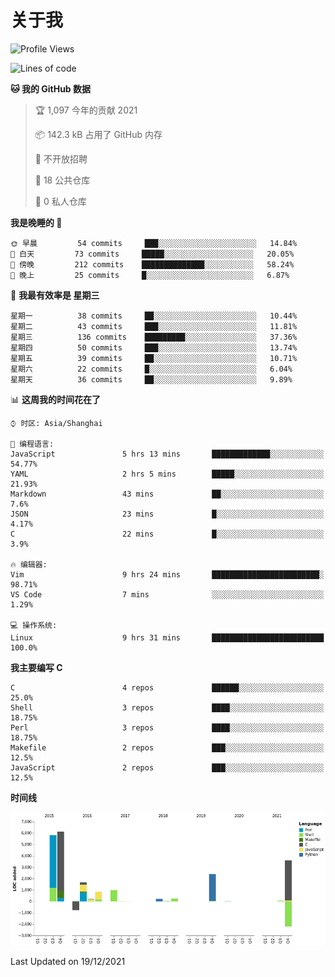 # 关于我

<!--START_SECTION:waka-->
![Profile Views](http://img.shields.io/badge/%E4%B8%AA%E4%BA%BA%E5%B0%81%E9%9D%A2%E8%A7%82%E7%9C%8B%E6%AC%A1%E6%95%B0-48-blue)

![Lines of code](https://img.shields.io/badge/%E4%BB%8E%E3%80%8C%E4%BD%A0%E5%A5%BD%E4%B8%96%E7%95%8C%E3%80%8D%E6%88%91%E5%B7%B2%E7%BB%8F%E5%86%99%E4%BA%86-19%20Thousand%20%E8%A1%8C%E4%BB%A3%E7%A0%81-blue)

**🐱 我的 GitHub 数据** 

> 🏆 1,097 今年的贡献 2021
 > 
> 📦 142.3 kB 占用了 GitHub 内存 
 > 
> 🚫 不开放招聘
 > 
> 📜 18 公共仓库 
 > 
> 🔑 0 私人仓库  
 > 
**我是晚睡的 🦉** 

```text
🌞 早晨         54 commits     ███░░░░░░░░░░░░░░░░░░░░░░   14.84% 
🌆 白天         73 commits     █████░░░░░░░░░░░░░░░░░░░░   20.05% 
🌃 傍晚         212 commits    ██████████████░░░░░░░░░░░   58.24% 
🌙 晚上         25 commits     █░░░░░░░░░░░░░░░░░░░░░░░░   6.87%

```
📅 **我最有效率是 星期三** 

```text
星期一          38 commits     ██░░░░░░░░░░░░░░░░░░░░░░░   10.44% 
星期二          43 commits     ███░░░░░░░░░░░░░░░░░░░░░░   11.81% 
星期三          136 commits    █████████░░░░░░░░░░░░░░░░   37.36% 
星期四          50 commits     ███░░░░░░░░░░░░░░░░░░░░░░   13.74% 
星期五          39 commits     ██░░░░░░░░░░░░░░░░░░░░░░░   10.71% 
星期六          22 commits     █░░░░░░░░░░░░░░░░░░░░░░░░   6.04% 
星期天          36 commits     ██░░░░░░░░░░░░░░░░░░░░░░░   9.89%

```


📊 **这周我的时间花在了** 

```text
⌚︎ 时区: Asia/Shanghai

💬 编程语言: 
JavaScript               5 hrs 13 mins       █████████████░░░░░░░░░░░░   54.77% 
YAML                     2 hrs 5 mins        █████░░░░░░░░░░░░░░░░░░░░   21.93% 
Markdown                 43 mins             ██░░░░░░░░░░░░░░░░░░░░░░░   7.6% 
JSON                     23 mins             █░░░░░░░░░░░░░░░░░░░░░░░░   4.17% 
C                        22 mins             █░░░░░░░░░░░░░░░░░░░░░░░░   3.9%

🔥 编辑器: 
Vim                      9 hrs 24 mins       ████████████████████████░   98.71% 
VS Code                  7 mins              ░░░░░░░░░░░░░░░░░░░░░░░░░   1.29%

💻 操作系统: 
Linux                    9 hrs 31 mins       █████████████████████████   100.0%

```

**我主要编写 C** 

```text
C                        4 repos             ██████░░░░░░░░░░░░░░░░░░░   25.0% 
Shell                    3 repos             ████░░░░░░░░░░░░░░░░░░░░░   18.75% 
Perl                     3 repos             ████░░░░░░░░░░░░░░░░░░░░░   18.75% 
Makefile                 2 repos             ███░░░░░░░░░░░░░░░░░░░░░░   12.5% 
JavaScript               2 repos             ███░░░░░░░░░░░░░░░░░░░░░░   12.5%

```


**时间线**

![Chart not found](https://raw.githubusercontent.com/Arondight/Arondight/master/charts/bar_graph.png) 


 Last Updated on 19/12/2021
<!--END_SECTION:waka-->
